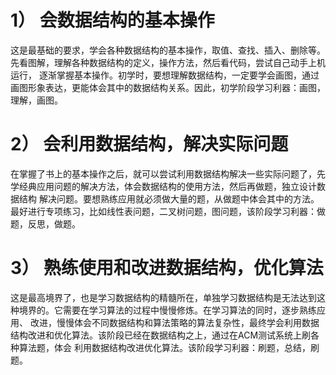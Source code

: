 


# 1） 会数据结构的基本操作

这是最基础的要求，学会各种数据结构的基本操作，取值、查找、插入、删除等。先看图解，理解各种数据结构的定义，操作方法，然后看代码，尝试自己动手上机运行，
逐渐掌握基本操作。初学时，要想理解数据结构，一定要学会画图，通过画图形象表达，更能体会其中的数据结构关系。因此，初学阶段学习利器：画图，理解，画图。

# 2） 会利用数据结构，解决实际问题

在掌握了书上的基本操作之后，就可以尝试利用数据结构解决一些实际问题了，先学经典应用问题的解决方法，体会数据结构的使用方法，然后再做题，独立设计数据结构
解决问题。要想熟练应用就必须做大量的题，从做题中体会其中的方法。最好进行专项练习，比如线性表问题，二叉树问题，图问题，该阶段学习利器：做题，反思，做题。

# 3） 熟练使用和改进数据结构，优化算法

这是最高境界了，也是学习数据结构的精髓所在，单独学习数据结构是无法达到这种境界的。它需要在学习算法的过程中慢慢修炼。在学习算法的同时，逐步熟练应用、
改进，慢慢体会不同数据结构和算法策略的算法复杂性，最终学会利用数据结构改进和优化算法。该阶段已经在数据结构之上，通过在ACM测试系统上刷各种算法题，体会
利用数据结构改进优化算法。该阶段学习利器：刷题，总结，刷题。
